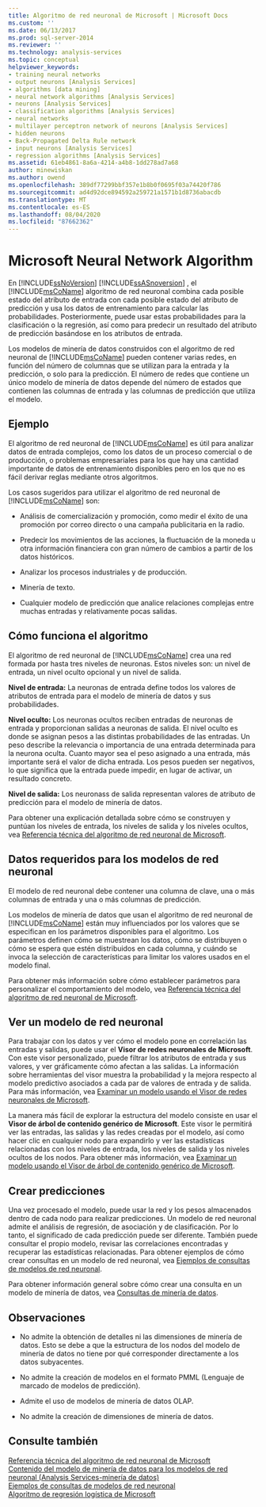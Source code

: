 ```yaml
---
title: Algoritmo de red neuronal de Microsoft | Microsoft Docs
ms.custom: ''
ms.date: 06/13/2017
ms.prod: sql-server-2014
ms.reviewer: ''
ms.technology: analysis-services
ms.topic: conceptual
helpviewer_keywords:
- training neural networks
- output neurons [Analysis Services]
- algorithms [data mining]
- neural network algorithms [Analysis Services]
- neurons [Analysis Services]
- classification algorithms [Analysis Services]
- neural networks
- multilayer perceptron network of neurons [Analysis Services]
- hidden neurons
- Back-Propagated Delta Rule network
- input neurons [Analysis Services]
- regression algorithms [Analysis Services]
ms.assetid: 61eb4861-8a6a-4214-a4b8-1dd278ad7a68
author: minewiskan
ms.author: owend
ms.openlocfilehash: 389df77299bbf357e1b8b0f0695f03a74420f786
ms.sourcegitcommit: ad4d92dce894592a259721a1571b1d8736abacdb
ms.translationtype: MT
ms.contentlocale: es-ES
ms.lasthandoff: 08/04/2020
ms.locfileid: "87662362"
---
```

# <a name="microsoft-neural-network-algorithm"></a>Microsoft Neural Network Algorithm
  En [!INCLUDE[ssNoVersion](../../includes/ssnoversion-md.md)] [!INCLUDE[ssASnoversion](../../includes/ssasnoversion-md.md)] , el [!INCLUDE[msCoName](../../includes/msconame-md.md)] algoritmo de red neuronal combina cada posible estado del atributo de entrada con cada posible estado del atributo de predicción y usa los datos de entrenamiento para calcular las probabilidades. Posteriormente, puede usar estas probabilidades para la clasificación o la regresión, así como para predecir un resultado del atributo de predicción basándose en los atributos de entrada.  
  
 Los modelos de minería de datos construidos con el algoritmo de red neuronal de [!INCLUDE[msCoName](../../includes/msconame-md.md)] pueden contener varias redes, en función del número de columnas que se utilizan para la entrada y la predicción, o solo para la predicción. El número de redes que contiene un único modelo de minería de datos depende del número de estados que contienen las columnas de entrada y las columnas de predicción que utiliza el modelo.  
  
## <a name="example"></a>Ejemplo  
 El algoritmo de red neuronal de [!INCLUDE[msCoName](../../includes/msconame-md.md)] es útil para analizar datos de entrada complejos, como los datos de un proceso comercial o de producción, o problemas empresariales para los que hay una cantidad importante de datos de entrenamiento disponibles pero en los que no es fácil derivar reglas mediante otros algoritmos.  
  
 Los casos sugeridos para utilizar el algoritmo de red neuronal de [!INCLUDE[msCoName](../../includes/msconame-md.md)] son:  
  
-   Análisis de comercialización y promoción, como medir el éxito de una promoción por correo directo o una campaña publicitaria en la radio.  
  
-   Predecir los movimientos de las acciones, la fluctuación de la moneda u otra información financiera con gran número de cambios a partir de los datos históricos.  
  
-   Analizar los procesos industriales y de producción.  
  
-   Minería de texto.  
  
-   Cualquier modelo de predicción que analice relaciones complejas entre muchas entradas y relativamente pocas salidas.  
  
## <a name="how-the-algorithm-works"></a>Cómo funciona el algoritmo  
 El algoritmo de red neuronal de [!INCLUDE[msCoName](../../includes/msconame-md.md)] crea una red formada por hasta tres niveles de neuronas. Estos niveles son: un nivel de entrada, un nivel oculto opcional y un nivel de salida.  
  
 **Nivel de entrada:** La neuronas de entrada define todos los valores de atributos de entrada para el modelo de minería de datos y sus probabilidades.  
  
 **Nivel oculto:** Los neuronas ocultos reciben entradas de neuronas de entrada y proporcionan salidas a neuronas de salida. El nivel oculto es donde se asignan pesos a las distintas probabilidades de las entradas. Un peso describe la relevancia o importancia de una entrada determinada para la neurona oculta. Cuanto mayor sea el peso asignado a una entrada, más importante será el valor de dicha entrada. Los pesos pueden ser negativos, lo que significa que la entrada puede impedir, en lugar de activar, un resultado concreto.  
  
 **Nivel de salida:** Los neuronass de salida representan valores de atributo de predicción para el modelo de minería de datos.  
  
 Para obtener una explicación detallada sobre cómo se construyen y puntúan los niveles de entrada, los niveles de salida y los niveles ocultos, vea [Referencia técnica del algoritmo de red neuronal de Microsoft](microsoft-neural-network-algorithm-technical-reference.md).  
  
## <a name="data-required-for-neural-network-models"></a>Datos requeridos para los modelos de red neuronal  
 El modelo de red neuronal debe contener una columna de clave, una o más columnas de entrada y una o más columnas de predicción.  
  
 Los modelos de minería de datos que usan el algoritmo de red neuronal de [!INCLUDE[msCoName](../../includes/msconame-md.md)] están muy influenciados por los valores que se especifican en los parámetros disponibles para el algoritmo. Los parámetros definen cómo se muestrean los datos, cómo se distribuyen o cómo se espera que estén distribuidos en cada columna, y cuándo se invoca la selección de características para limitar los valores usados en el modelo final.  
  
 Para obtener más información sobre cómo establecer parámetros para personalizar el comportamiento del modelo, vea [Referencia técnica del algoritmo de red neuronal de Microsoft](microsoft-neural-network-algorithm-technical-reference.md).  
  
## <a name="viewing-a-neural-network-model"></a>Ver un modelo de red neuronal  
 Para trabajar con los datos y ver cómo el modelo pone en correlación las entradas y salidas, puede usar el **Visor de redes neuronales de Microsoft**. Con este visor personalizado, puede filtrar los atributos de entrada y sus valores, y ver gráficamente cómo afectan a las salidas. La información sobre herramientas del visor muestra la probabilidad y la mejora respecto al modelo predictivo asociados a cada par de valores de entrada y de salida. Para más información, vea [Examinar un modelo usando el Visor de redes neuronales de Microsoft](browse-a-model-using-the-microsoft-neural-network-viewer.md).  
  
 La manera más fácil de explorar la estructura del modelo consiste en usar el **Visor de árbol de contenido genérico de Microsoft**. Este visor le permitirá ver las entradas, las salidas y las redes creadas por el modelo, así como hacer clic en cualquier nodo para expandirlo y ver las estadísticas relacionadas con los niveles de entrada, los niveles de salida y los niveles ocultos de los nodos. Para obtener más información, vea [Examinar un modelo usando el Visor de árbol de contenido genérico de Microsoft](browse-a-model-using-the-microsoft-generic-content-tree-viewer.md).  
  
## <a name="creating-predictions"></a>Crear predicciones  
 Una vez procesado el modelo, puede usar la red y los pesos almacenados dentro de cada nodo para realizar predicciones. Un modelo de red neuronal admite el análisis de regresión, de asociación y de clasificación. Por lo tanto, el significado de cada predicción puede ser diferente. También puede consultar el propio modelo, revisar las correlaciones encontradas y recuperar las estadísticas relacionadas. Para obtener ejemplos de cómo crear consultas en un modelo de red neuronal, vea [Ejemplos de consultas de modelos de red neuronal](neural-network-model-query-examples.md).  
  
 Para obtener información general sobre cómo crear una consulta en un modelo de minería de datos, vea [Consultas de minería de datos](data-mining-queries.md).  
  
## <a name="remarks"></a>Observaciones  
  
-   No admite la obtención de detalles ni las dimensiones de minería de datos. Esto se debe a que la estructura de los nodos del modelo de minería de datos no tiene por qué corresponder directamente a los datos subyacentes.  
  
-   No admite la creación de modelos en el formato PMML (Lenguaje de marcado de modelos de predicción).  
  
-   Admite el uso de modelos de minería de datos OLAP.  
  
-   No admite la creación de dimensiones de minería de datos.  
  
## <a name="see-also"></a>Consulte también  
 [Referencia técnica del algoritmo de red neuronal de Microsoft](microsoft-neural-network-algorithm-technical-reference.md)   
 [Contenido del modelo de minería de datos para los modelos de red neuronal &#40;Analysis Services-minería de datos&#41;](mining-model-content-for-neural-network-models-analysis-services-data-mining.md)   
 [Ejemplos de consultas de modelos de red neuronal](neural-network-model-query-examples.md)   
 [Algoritmo de regresión logística de Microsoft](microsoft-logistic-regression-algorithm.md)  
  
  
